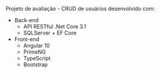 Projeto de avaliação - CRUD de usuários desenvolvido com:
- Back-end
  - API RESTful .Net Core 3.1
  - SQLServer + EF Core
- Front-end
  - Angular 10
  - PrimeNG
  - TypeScript
  - Bootstrap
